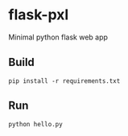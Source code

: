 # flask-pxl
 
Minimal python flask web app

## Build

`pip install -r requirements.txt`

## Run

`python hello.py`
